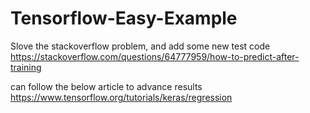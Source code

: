 # Tensorflow-Easy-Example

Slove the stackoverflow problem, and add some new test code
https://stackoverflow.com/questions/64777959/how-to-predict-after-training

can follow the below article to advance results
https://www.tensorflow.org/tutorials/keras/regression
